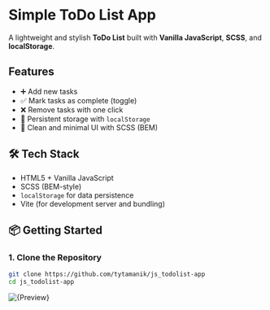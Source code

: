 #  Simple ToDo List App

A lightweight and stylish **ToDo List** built with **Vanilla JavaScript**, **SCSS**, and **localStorage**.

##  Features

- ➕ Add new tasks
- ✅ Mark tasks as complete (toggle)
- ❌ Remove tasks with one click
- 💾 Persistent storage with `localStorage`
- 🎨 Clean and minimal UI with SCSS (BEM)

## 🛠️ Tech Stack

- HTML5 + Vanilla JavaScript
- SCSS (BEM-style)
- `localStorage` for data persistence
- Vite (for development server and bundling)

## 📦 Getting Started

### 1. Clone the Repository

```bash
git clone https://github.com/tytamanik/js_todolist-app
cd js_todolist-app
```

![{Preview}](https://github.com/user-attachments/assets/971eb34f-d650-4444-9727-5a5b5ab184a5)



